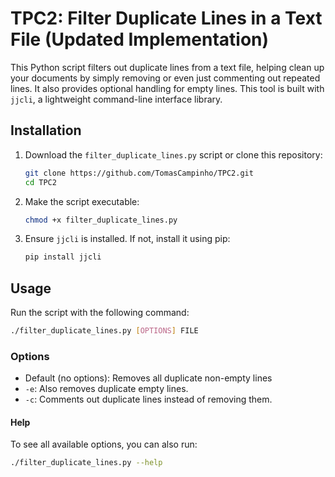 # TPC2: Filter Duplicate Lines in a Text File (Updated Implementation)

This Python script filters out duplicate lines from a text file, helping clean up your documents by simply removing or even just commenting out repeated lines. It also provides optional handling for empty lines. This tool is built with `jjcli`, a lightweight command-line interface library.

## Installation

1. Download the `filter_duplicate_lines.py` script or clone this repository:
   ```bash
   git clone https://github.com/TomasCampinho/TPC2.git
   cd TPC2
   ```

2. Make the script executable:
   ```bash
   chmod +x filter_duplicate_lines.py
   ```

3. Ensure `jjcli` is installed. If not, install it using pip:
   ```bash
   pip install jjcli
   ```

## Usage

Run the script with the following command:
```bash
./filter_duplicate_lines.py [OPTIONS] FILE
```

### Options

- Default (no options): Removes all duplicate non-empty lines
- `-e`: Also removes duplicate empty lines.
- `-c`: Comments out duplicate lines instead of removing them.

#### Help

To see all available options, you can also run:
```bash
./filter_duplicate_lines.py --help
```
